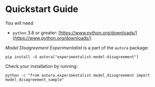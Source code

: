 # Quickstart Guide

You will need:

- `python` 3.8 or greater: [https://www.python.org/downloads/](https://www.python.org/downloads/)

*Model Disagreement Experimentalist* is a part of the `autora` package:

```shell
pip install -U autora["experimentalist-model-disagreement"]
```


Check your installation by running:
```shell
python -c "from autora.experimentalist.model_disagreement import model_disagreement_sample"
```
